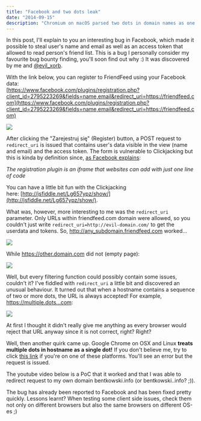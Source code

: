 ```yaml
---
title: "Facebook and two dots leak"
date: "2014-09-15"
description: "Chromium on macOS parsed two dots in domain names as one dot... and that led to security issue!"
---
```


In this post, I'll explain to you an interesting bug in Facebook, which made it possible to steal user's name and email as well as an access token that allowed to read person's friend list. This is a bug I personally consider my favourite bug bounty finding, you'll soon find out why :) It was discovered by me and [@evil_xorb](https://twitter.com/evil_xorb).

With the link below, you can register to FriendFeed using your Facebook data:  
[https://www.facebook.com/plugins/registration.php?client_id=2795223269&fields=name,email&redirect_uri=https://friendfeed.com](https://www.facebook.com/plugins/registration.php?client_id=2795223269&fields=name,email&redirect_uri=https://friendfeed.com)

[![](http://sekurak.pl/wp-content/uploads/2014/08/Zrzut-ekranu-2014-08-22-o-18.50.34-600x200.png)](http://sekurak.pl/wp-content/uploads/2014/08/Zrzut-ekranu-2014-08-22-o-18.50.34-600x200.png)

After clicking the "Zarejestruj się" (Register) button, a POST request to `redirect_uri` is issued that contains user's data visible in the view (name and email) and the access token. The form is vulnerable to Clickjacking but this is kinda by definition since, [as Facebook explains](https://developers.facebook.com/blog/post/440/):

_The registration plugin is an iframe that websites can add with just one line of code_

You can have a little bit fun with the Clickjacking here: [http://jsfiddle.net/Lg657ypz/show/](http://jsfiddle.net/Lg657ypz/show/).

What was, however, more interesting to me was the `redirect_uri` parameter. Only URLs within friendfeed.com domain were allowed, so you couldn't just write `redirect_uri=http://evil-domain.com/` to get the userdata and tokens. So, http://any_subdomain.friendfeed.com worked...

[![](http://4.bp.blogspot.com/--lVj1Fio7wE/VBdYgoucxFI/AAAAAAAAABY/ym0mz6NwUXo/s1600/Zrzut%2Bekranu%2B2014-09-15%2Bo%2B23.21.25.png)](http://4.bp.blogspot.com/--lVj1Fio7wE/VBdYgoucxFI/AAAAAAAAABY/ym0mz6NwUXo/s1600/Zrzut%2Bekranu%2B2014-09-15%2Bo%2B23.21.25.png)

While https://other.domain.com did not (empty page):

[![](http://4.bp.blogspot.com/-SQd8sa92_gg/VBdYtnZRW6I/AAAAAAAAABg/rwq8ld8eyqo/s1600/Zrzut%2Bekranu%2B2014-09-15%2Bo%2B23.22.47.png)](http://4.bp.blogspot.com/-SQd8sa92_gg/VBdYtnZRW6I/AAAAAAAAABg/rwq8ld8eyqo/s1600/Zrzut%2Bekranu%2B2014-09-15%2Bo%2B23.22.47.png)

Well, but every filtering function could possibly contain some issues, couldn't it? I've fiddled with `redirect_uri` a little bit and discovered an unusual behaviour. It turned out that when a hostname contains a sequence of two or more dots, the URL is always accepted! For example, https://multiple.dots...com:

[![](http://4.bp.blogspot.com/-TGHy8QUbL18/VBdZPBXu47I/AAAAAAAAABo/0g1sh5RBV48/s1600/Zrzut%2Bekranu%2B2014-09-15%2Bo%2B23.25.02.png)](http://4.bp.blogspot.com/-TGHy8QUbL18/VBdZPBXu47I/AAAAAAAAABo/0g1sh5RBV48/s1600/Zrzut%2Bekranu%2B2014-09-15%2Bo%2B23.25.02.png)

At first I thought it didn't really give me anything as every browser would reject that URL anyway since it is not correct, right? Right?

Well, then another quirk came up. Google Chrome on OSX and Linux **treats multiple dots in hostname as a single dot!** If you don't believe me, try to click [this link](http://blog...bentkowski..info/) if you're on one of these platforms. You'll see an error but the request is issued.

The youtube video below is a PoC that it worked and that I was able to redirect request to my own domain bentkowski.info (or bentkowski..info? ;)).

The bug has already been reported to Facebook and has been fixed pretty quickly. Lessons learnt? When testing some client side issues, check them not only on different browsers but also the same browsers on different OS-es ;)
